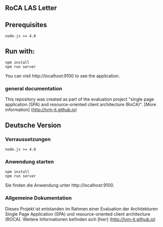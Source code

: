 ## RoCA LAS Letter

## Prerequisites

```
node.js >= 4.0
```

## Run with:

```
npm install
npm run server
```
You can visit http://localhost:9100 to see the application.

### general documentation

This repository was created as part of the evaluation project "single page application (SPA) and resource-oriented client architecture (RoCA)". [More information] (http://lvm-it.github.io)


## Deutsche Version

### Vorraussetzungen
```
node.js >= 4.0
```
### Anwendung starten

```
npm install
npm run server
```
Sie finden die Anwendung unter http://localhost:9100.

### Allgemeine Dokumentation

Dieses Projekt ist entstanden im Rahmen einer Evaluation der Architekturen Single Page Application (SPA) und resource-oriented client architecture (ROCA). Weitere Informationen befinden sich [hier] (http://lvm-it.github.io)
